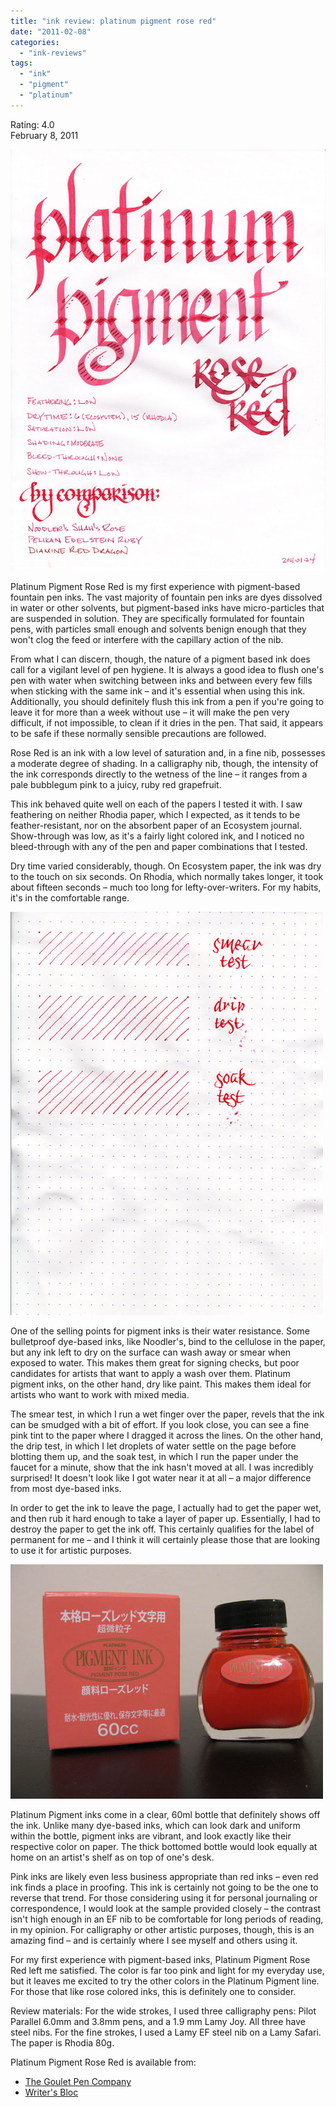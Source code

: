 ```yaml
---
title: "ink review: platinum pigment rose red"
date: "2011-02-08"
categories: 
  - "ink-reviews"
tags: 
  - "ink"
  - "pigment"
  - "platinum"
---
```


Rating: 4.0  
February 8, 2011

![](platinum-pigment-rose-red.jpg)

  
Platinum Pigment Rose Red is my first experience with pigment-based fountain pen inks. The vast majority of fountain pen inks are dyes dissolved in water or other solvents, but pigment-based inks have micro-particles that are suspended in solution. They are specifically formulated for fountain pens, with particles small enough and solvents benign enough that they won't clog the feed or interfere with the capillary action of the nib.

From what I can discern, though, the nature of a pigment based ink does call for a vigilant level of pen hygiene. It is always a good idea to flush one's pen with water when switching between inks and between every few fills when sticking with the same ink – and it's essential when using this ink. Additionally, you should definitely flush this ink from a pen if you're going to leave it for more than a week without use – it will make the pen very difficult, if not impossible, to clean if it dries in the pen. That said, it appears to be safe if these normally sensible precautions are followed.

Rose Red is an ink with a low level of saturation and, in a fine nib, possesses a moderate degree of shading. In a calligraphy nib, though, the intensity of the ink corresponds directly to the wetness of the line – it ranges from a pale bubblegum pink to a juicy, ruby red grapefruit.

This ink behaved quite well on each of the papers I tested it with. I saw feathering on neither Rhodia paper, which I expected, as it tends to be feather-resistant, nor on the absorbent paper of an Ecosystem journal. Show-through was low, as it's a fairly light colored ink, and I noticed no bleed-through with any of the pen and paper combinations that I tested.

Dry time varied considerably, though. On Ecosystem paper, the ink was dry to the touch on six seconds. On Rhodia, which normally takes longer, it took about fifteen seconds – much too long for lefty-over-writers. For my habits, it's in the comfortable range.

![](platinum-pigment-rose-red-water-test.jpg)

  
One of the selling points for pigment inks is their water resistance. Some bulletproof dye-based inks, like Noodler's, bind to the cellulose in the paper, but any ink left to dry on the surface can wash away or smear when exposed to water. This makes them great for signing checks, but poor candidates for artists that want to apply a wash over them. Platinum pigment inks, on the other hand, dry like paint. This makes them ideal for artists who want to work with mixed media.

The smear test, in which I run a wet finger over the paper, revels that the ink can be smudged with a bit of effort. If you look close, you can see a fine pink tint to the paper where I dragged it across the lines. On the other hand, the drip test, in which I let droplets of water settle on the page before blotting them up, and the soak test, in which I run the paper under the faucet for a minute, show that the ink hasn't moved at all. I was incredibly surprised! It doesn't look like I got water near it at all – a major difference from most dye-based inks.

In order to get the ink to leave the page, I actually had to get the paper wet, and then rub it hard enough to take a layer of paper up. Essentially, I had to destroy the paper to get the ink off. This certainly qualifies for the label of permanent for me – and I think it will certainly please those that are looking to use it for artistic purposes.

![](platinum-pigment-rose-red-bottle.jpg)

  
Platinum Pigment inks come in a clear, 60ml bottle that definitely shows off the ink. Unlike many dye-based inks, which can look dark and uniform within the bottle, pigment inks are vibrant, and look exactly like their respective color on paper. The thick bottomed bottle would look equally at home on an artist's shelf as on top of one's desk.

Pink inks are likely even less business appropriate than red inks – even red ink finds a place in proofing. This ink is certainly not going to be the one to reverse that trend. For those considering using it for personal journaling or correspondence, I would look at the sample provided closely – the contrast isn't high enough in an EF nib to be comfortable for long periods of reading, in my opinion. For calligraphy or other artistic purposes, though, this is an amazing find – and is certainly where I see myself and others using it.

For my first experience with pigment-based inks, Platinum Pigment Rose Red left me satisfied. The color is far too pink and light for my everyday use, but it leaves me excited to try the other colors in the Platinum Pigment line. For those that like rose colored inks, this is definitely one to consider.

Review materials: For the wide strokes, I used three calligraphy pens: Pilot Parallel 6.0mm and 3.8mm pens, and a 1.9 mm Lamy Joy. All three have steel nibs. For the fine strokes, I used a Lamy EF steel nib on a Lamy Safari. The paper is Rhodia 80g.

Platinum Pigment Rose Red is available from:

- [The Goulet Pen Company](http://www.gouletpens.com/Platinum_Pigmented_Rose_Red_Ink_p/plat-inkg-1500-20.htm)
- [Writer's Bloc](http://www.shopwritersbloc.com/platinum-pigment-ink--rose-red.html)

